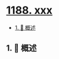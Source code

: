 # [1188. xxx](https://github.com/Tdahuyou/TNotes.leetcode/tree/main/notes/1188.%20xxx)

<!-- region:toc -->

- [1. 📝 概述](#1--概述)

<!-- endregion:toc -->

## 1. 📝 概述
